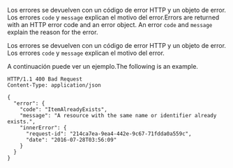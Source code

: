 <span data-ttu-id="765fe-p120">Los errores se devuelven con un código de error HTTP y un objeto de error. Los errores `code` y `message` explican el motivo del error.</span><span class="sxs-lookup"><span data-stu-id="765fe-p120">Errors are returned with an HTTP error code and an error object. An error `code` and `message` explain the reason for the error.</span></span> 

Los errores se devuelven con un código de error HTTP y un objeto de error. Los errores `code` y `message` explican el motivo del error.
 
<span data-ttu-id="765fe-277">A continuación puede ver un ejemplo.</span><span class="sxs-lookup"><span data-stu-id="765fe-277">The following is an example.</span></span>

<!-- { "blockType": "ignored" } -->
```http
HTTP/1.1 400 Bad Request
Content-Type: application/json

{
  "error": {
    "code": "ItemAlreadyExists",
    "message": "A resource with the same name or identifier already exists.",
    "innerError": {
      "request-id": "214ca7ea-9ea4-442e-9c67-71fdda0a559c",
      "date": "2016-07-28T03:56:09"
    }
  }
}
```

